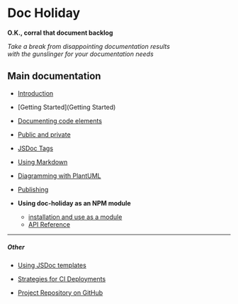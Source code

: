 
# Doc Holiday


__O.K., corral that document backlog__

_Take a break from disappointing documentation results_  
_with the gunslinger for your documentation needs_

## Main documentation
- [Introduction](intro)
- [Getting Started](Getting Started)
- [Documenting code elements]()
- [Public and private]()
- [JSDoc Tags]()
- [Using Markdown]()
- [Diagramming with PlantUML]()
- [Publishing](publish)

- __Using doc-holiday as an NPM module__
  - [installation and use as a module]() 
  - [API Reference](API)



<hr/>

##### Other
- [Using JSDoc templates]()
- [Strategies for CI Deployments]() 


- [Project Repository on GitHub](https://github.com/tremho/docholiday)


